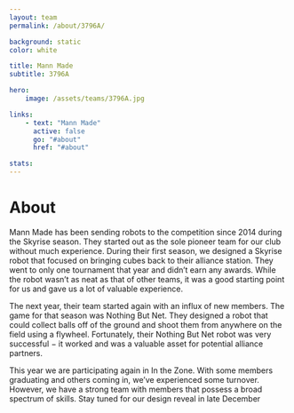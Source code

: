 ```yaml
---
layout: team
permalink: /about/3796A/

background: static
color: white

title: Mann Made
subtitle: 3796A

hero:
    image: /assets/teams/3796A.jpg

links:
    - text: "Mann Made"
      active: false
      go: "#about"
      href: "#about"

stats: 
---
```


# About
Mann Made has been sending robots to the competition since 2014 during the Skyrise season. They started out as the sole pioneer team for our club without much experience. During their first season, we designed a Skyrise robot that focused on bringing cubes back to their alliance station. They went to only one tournament that year and didn’t earn any awards. While the robot wasn’t as neat as that of other teams, it was a good starting point for us and gave us a lot of valuable experience.

The next year, their team started again with an influx of new members. The game for that season was Nothing But Net. They designed a robot that could collect balls off of the ground and shoot them from anywhere on the field using a flywheel. Fortunately, their Nothing But Net robot was very successful − it worked and was a valuable asset for potential alliance partners.

This year we are participating again in In the Zone. With some members graduating and others coming in, we’ve experienced some turnover. However, we have a strong team with members that possess a broad spectrum of skills. Stay tuned for our design reveal in late December